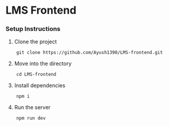 # LMS Frontend

### Setup Instructions

1. Clone the project
```
    git clone https://github.com/Ayush1390/LMS-frontend.git
```

2. Move into the directory
```
    cd LMS-frontend
```

3. Install dependencies
```
    npm i
```

4. Run the server
```
    npm run dev
```